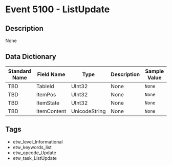 # Event 5100 - ListUpdate

## Description
None

## Data Dictionary
|Standard Name|Field Name|Type|Description|Sample Value|
|---|---|---|---|---|
|TBD|TableId|UInt32|None|`None`|
|TBD|ItemPos|UInt32|None|`None`|
|TBD|ItemState|UInt32|None|`None`|
|TBD|ItemContent|UnicodeString|None|`None`|

## Tags
* etw_level_Informational
* etw_keywords_list
* etw_opcode_Update
* etw_task_ListUpdate